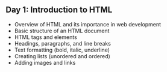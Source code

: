 ## Day 1: Introduction to HTML

   - Overview of HTML and its importance in web development
   - Basic structure of an HTML document
   - HTML tags and elements
   - Headings, paragraphs, and line breaks
   - Text formatting (bold, italic, underline)
   - Creating lists (unordered and ordered)
   - Adding images and links
